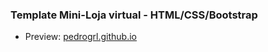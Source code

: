 ### Template Mini-Loja virtual - HTML/CSS/Bootstrap

- Preview: [pedrogrl.github.io](https://pedrogrl.github.io/loja-virtual-template/)
